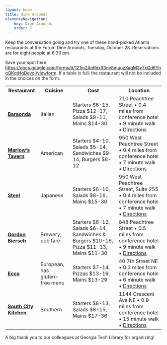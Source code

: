 ```yaml
---
layout: base
title: Dine Arounds
eleventyNavigation:
    key: Dine Arounds
    order: 2
---
```


Keep the conversation going and try one of these hand-picked Atlanta restaurants at the Forum Dine Arounds, Tuesday, October 28. Reservations are for eight people at 6:30 pm.

Save your spot here: <https://docs.google.com/forms/d/121m2AnRex93qv8muuzXaqM3v7xQd6YngQKqtHgDevoI/viewform>. If a table is full, the restaurant will not be included in the choices on the form.

<table class="table">
<tbody>
<tr>
<th>Restaurant</th>
<th>Cuisine</th>
<th>Cost</th>
<th>Location</th>
</tr>
<tr>
<td><strong><a href="http://www.baraondaatlanta.com/">Baraonda</a></strong></td>
<td>Italian</td>
<td>Starters $6-15, Pizza $12-17, Salads $9-11, Mains $14-30</td>
<td>710 Peachtree Street • 0.4 miles from conference hotel • 9 minute walk • Directions</td>
</tr>
<tr>
<td><strong><a href="http://marlowstavern.com/locations/midtown">Marlow’s Tavern</a></strong></td>
<td>American</td>
<td>Starters $4-10, Salads $5-14, Sandwiches $9-14, Burgers $8-12</td>
<td>950 West Peachtree Street • 0.4 miles from conference hotel • 7 minute walk • <a href="https://goo.gl/maps/btU7w">Directions</a></td>
</tr>
<tr>
<td><strong><a href="http://steelatlanta.com/details.html">Steel</a></strong></td>
<td>Japanese</td>
<td>Starters $6-10, Salads $8-16, Mains $15-30</td>
<td>950 West Peachtree Street, Suite 255 • 0.4 miles from conference hotel • 7 minute walk • <a href="https://goo.gl/maps/utjxy">Directions</a></td>
</tr>
<tr>
<td><strong><a href="http://www.gordonbiersch.com/locations/midtown?action=view">Gordon Biersch</a></strong></td>
<td>Brewery, pub fare</td>
<td>Starters $6-12, Salads $6-14, Sandwiches &amp; Burgers $10-16, Pizza $11-13, Mains $11-30</td>
<td>848 Peachtree Street • 0.5 miles from conference hotel • 9 minute walk • <a href="https://goo.gl/maps/TNz74">Directions</a></td>
</tr>
<tr>
<td><strong><a href="http://ecco-atlanta.com/">Ecco</a></strong></td>
<td>European, has gluten-free menu</td>
<td>Starters $7-14, Pizzas $13-16, Mains $13-29</td>
<td>40 7th Street NE • 0.3 miles from conference hotel • 6 minute walk • <a href="https://goo.gl/maps/eUpJB">Directions</a></td>
</tr>
<tr>
<td><strong><a href="http://midtown.southcitykitchen.com/">South City Kitchen</a></strong></td>
<td>Southern</td>
<td>Starters $8-13, Salads $8-15, Mains $17-36</td>
<td>1144 Crescent Ave NE • 0.9 miles from conference hotel • 15 minute walk • <a href="https://goo.gl/maps/4VVtP">Directions</a></td>
</tr>
</tbody>
</table>

A big thank you to our colleagues at Georgia Tech Library for organizing!


